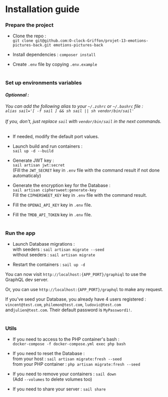 # Installation guide

### Prepare the project

- Clone the repo :<br>
`git clone git@github.com:O-clock-Griffon/projet-13-emotions-pictures-back.git emotions-pictures-back`

- Install dependencies :
`composer install`

- Create `.env` file by copying `.env.example`<br><br>

### Set up environments variables

#### *Optionnal :*
_You can add the following alias to your `~/.zshrc` or `~/.bashrc` file :<br>
`alias sail='[ -f sail ] && sh sail || sh vendor/bin/sail'`<br><br>
If you, don't, just replace `sail` with `vendor/bin/sail` in the next commands._<br><br>

- If needed, modify the default port values.

- Launch build and run containers :<br>
`sail up -d --build`

- Generate JWT key :<br>
`sail artisan jwt:secret`<br>
(Fill the `JWT_SECRET` key in `.env` file with the command result if not done automaticaly)

- Generate the encryption key for the Database :<br>
`sail artisan ciphersweet:generate-key`<br>
Fill the `CIPHERSWEET_KEY` key in `.env` file with the command result.

- Fill the `OPENAI_API_KEY` key in `.env` file.

- Fill the `TMDB_API_TOKEN` key in `.env` file.<br><br>

### Run the app

- Launch Database migrations :<br>
with seeders : `sail artisan migrate --seed`<br>
without seeders : `sail artisan migrate`

- Restart the containers : `sail up -d`

You can now visit `http://localhost:{APP_PORT}/graphiql` to use the GraphQL dev server.<br>

Or, you can use `http://localhost:{APP_PORT}/graphql` to make any request.<br>

If you've seed your Database, you already have 4 users registered : `vincent@test.com`, `philemon@test.com`, `ludovic@test.com` and`julien@test.com`. Their default password is `MyPassword1!`.<br><br>

### Utils

- If you need to access to the PHP container's bash :<br>
`docker-compose -f docker-compose.yml exec php bash`

- If you need to reset the Database :<br>
from your host : `sail artisan migrate:fresh --seed`<br>
from your PHP container : `php artisan migrate:fresh --seed`

- If you need to remove your containers : `sail down`<br>
(Add `--volumes` to delete volumes too)

- If you need to share your server : `sail share`
